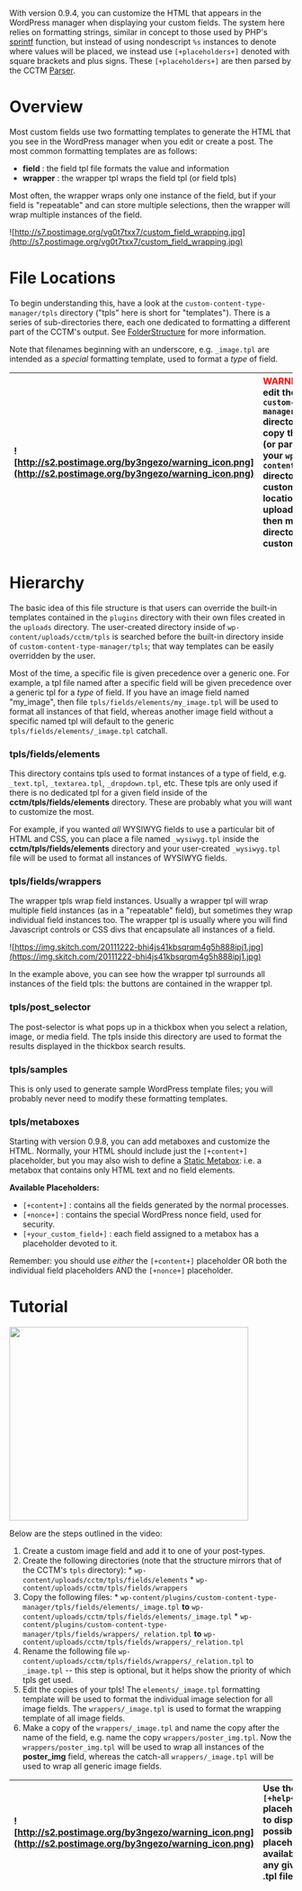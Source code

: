 With version 0.9.4, you can customize the HTML that appears in the WordPress manager when displaying your custom fields.  The system here relies on formatting strings, similar in concept to those used by PHP's [sprintf](http://php.net/manual/en/function.sprintf.php) function, but instead of using nondescript `%s` instances to denote where values will be placed, we instead use `[+placeholders+]` denoted with square brackets and plus signs.  These `[+placeholders+]` are then parsed by the CCTM [Parser](Parser.md).



# Overview #

Most custom fields use two formatting templates to generate the HTML that you see in the WordPress manager when you edit or create a post.  The most common formatting templates are as follows:

  * **field** : the field tpl file formats the value and information
  * **wrapper** : the wrapper tpl wraps the field tpl (or field tpls)

Most often, the wrapper wraps only one instance of the field, but if your field is "repeatable" and can store multiple selections, then the wrapper will wrap multiple instances of the field.

![http://s7.postimage.org/vg0t7txx7/custom_field_wrapping.jpg](http://s7.postimage.org/vg0t7txx7/custom_field_wrapping.jpg)


# File Locations #

To begin understanding this, have a look at the `custom-content-type-manager/tpls` directory ("tpls" here is short for "templates").  There is a series of sub-directories there, each one dedicated to formatting a different part of the CCTM's output.  See [FolderStructure](FolderStructure.md) for more information.

Note that filenames beginning with an underscore, e.g. `_image.tpl` are intended as a _special_ formatting template, used to format a _type_ of field.


| ![http://s2.postimage.org/by3ngezo/warning_icon.png](http://s2.postimage.org/by3ngezo/warning_icon.png) | <font color='red'>WARNING</font>: do not edit the files in the `custom-content-type-manager/tpls` directory.  Instead, copy the directory (or parts of it) to your `wp-content/uploads/cctm` directory.  (If you've customized the location of your uploads directory, then move the `tpls` directory into your custom location).|
|:--------------------------------------------------------------------------------------------------------|:---------------------------------------------------------------------------------------------------------------------------------------------------------------------------------------------------------------------------------------------------------------------------------------------------------------------------------|

# Hierarchy #

The basic idea of this file structure is that users can override the built-in templates contained in the `plugins` directory with their own files created in the `uploads` directory.  The user-created directory inside of `wp-content/uploads/cctm/tpls` is searched before the built-in directory inside of `custom-content-type-manager/tpls`; that way templates can be easily overridden by the user.

Most of the time, a specific file is given precedence over a generic one.  For example, a tpl file named after a specific field will be given precedence over a generic tpl for a _type_ of field.  If you have an image field named "my\_image", then file `tpls/fields/elements/my_image.tpl` will be used to format all instances of that field, whereas another image field without a specific named tpl will default to the generic `tpls/fields/elements/_image.tpl` catchall.


### tpls/fields/elements ###

This directory contains tpls used to format instances of a type of field, e.g. `_text.tpl`, `_textarea.tpl`, `_dropdown.tpl`, etc.  These tpls are only used if there is no dedicated tpl for a given field inside of the **cctm/tpls/fields/elements** directory.   These are probably what you will want to customize the most.

For example, if you wanted _all_ WYSIWYG fields to use a particular bit of HTML and CSS, you can place a file named `_wysiwyg.tpl` inside the **cctm/tpls/fields/elements** directory and your user-created `_wysiwyg.tpl` file will be used to format all instances of WYSIWYG fields.


### tpls/fields/wrappers ###

The wrapper tpls wrap field instances.  Usually a wrapper tpl will wrap multiple field instances (as in a "repeatable" field), but sometimes they wrap individual field instances too.  The wrapper tpl is usually where you will find Javascript controls or CSS divs that encapsulate all instances of a field.

![https://img.skitch.com/20111222-bhi4js41kbsqrqm4g5h888ipj1.jpg](https://img.skitch.com/20111222-bhi4js41kbsqrqm4g5h888ipj1.jpg)

In the example above, you can see how the wrapper tpl surrounds all instances of the field tpls: the buttons are contained in the wrapper tpl.

### tpls/post\_selector ###

The post-selector is what pops up in a thickbox when you select a relation, image, or media field.  The tpls inside this directory are used to format the results displayed in the thickbox search results.

### tpls/samples ###

This is only used to generate sample WordPress template files; you will probably never need to modify these formatting templates.

### tpls/metaboxes ###

Starting with version 0.9.8, you can add metaboxes and customize the HTML.  Normally, your HTML should include just the `[+content+]` placeholder, but you may also wish to define a [Static Metabox](StaticMetabox.md): i.e. a metabox that contains only HTML text and no field elements.

**Available Placeholders:**

  * `[+content+]` : contains all the fields generated by the normal processes.
  * `[+nonce+]` : contains the special WordPress nonce field, used for security.
  * `[+your_custom_field+]` : each field assigned to a metabox has a placeholder devoted to it.

Remember: you should use _either_ the `[+content+]` placeholder OR both the individual field placeholders AND the `[+nonce+]` placeholder.

# Tutorial #

<a href='http://www.youtube.com/watch?feature=player_embedded&v=VmSxzuQd7N8' target='_blank'><img src='http://img.youtube.com/vi/VmSxzuQd7N8/0.jpg' width='425' height=344 /></a>

Below are the steps outlined in the video:

  1. Create a custom image field and add it to one of your post-types.
  1. Create the following directories (note that the structure mirrors that of the CCTM's `tpls` directory):
    * `wp-content/uploads/cctm/tpls/fields/elements`
    * `wp-content/uploads/cctm/tpls/fields/wrappers`
  1. Copy the following files:
    * `wp-content/plugins/custom-content-type-manager/tpls/fields/elements/_image.tpl` **to** `wp-content/uploads/cctm/tpls/fields/elements/_image.tpl`
    * `wp-content/plugins/custom-content-type-manager/tpls/fields/wrappers/_relation.tpl` **to** `wp-content/uploads/cctm/tpls/fields/wrappers/_relation.tpl`
  1. Rename the following file `wp-content/uploads/cctm/tpls/fields/wrappers/_relation.tpl` to `_image.tpl` -- this step is optional, but it helps show the priority of which tpls get used.
  1. Edit the copies of your tpls!  The `elements/_image.tpl` formatting template will be used to format the individual image selection for all image fields.  The `wrappers/_image.tpl` is used to format the wrapping template of all image fields.
  1. Make a copy of the `wrappers/_image.tpl` and name the copy after the name of the field, e.g. name the copy `wrappers/poster_img.tpl`.   Now the `wrappers/poster_img.tpl` will be used to wrap all instances of the **poster\_img** field, whereas the catch-all `wrappers/_image.tpl` will be used to wrap all generic image fields.


| ![http://s2.postimage.org/by3ngezo/warning_icon.png](http://s2.postimage.org/by3ngezo/warning_icon.png) | Use the `[+help+]` placeholder to display all possible placeholders available in any given .tpl file. |
|:--------------------------------------------------------------------------------------------------------|:------------------------------------------------------------------------------------------------------|